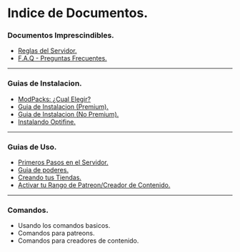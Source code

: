 # Indice de Documentos.

### Documentos Imprescindibles.
* [Reglas del Servidor.](https://github.com/rudahee/SE-Guides/blob/main/Documentos%20Imprescindibles/Reglas.md)
* [F.A.Q - Preguntas Frecuentes.](https://github.com/rudahee/SE-Guides/blob/main/Documentos%20Imprescindibles/FAQ.md)

---

### Guias de Instalacion.
* [ModPacks: ¿Cual Elegir?](https://github.com/rudahee/SE-Guides/blob/main/Guias%20de%20Instalacion/modpacks.md)
* [Guia de Instalacion (Premium).](https://github.com/rudahee/SE-Guides/blob/main/Guias%20de%20Instalacion/instalacion-premium.md)
* [Guia de Instalacion (No Premium).](https://github.com/rudahee/SE-Guides/blob/main/Guias%20de%20Instalacion/instalacion-no-premium.md)
* [Instalando Optifine.](https://github.com/rudahee/SE-Guides/blob/main/Guias%20de%20Instalacion/optifine.md)

--- 

### Guias de Uso.
* [Primeros Pasos en el Servidor.](https://github.com/rudahee/SE-Guides/blob/main/Guia%20de%20Uso/primeros-pasos.md)
* [Guia de poderes.](https://github.com/rudahee/SE-Guides/blob/main/Guia%20de%20Uso/guia-poderes.md)
* [Creando tus Tiendas.](https://github.com/rudahee/SE-Guides/blob/main/Guia%20de%20Uso/Tiendas.md)
* [Activar tu Rango de Patreon/Creador de Contenido.](https://github.com/rudahee/SE-Guides/blob/main/Documentos%20Imprescindibles/FAQ.md)

---

### Comandos.
* Usando los comandos basicos.
* Comandos para patreons.
* Comandos para creadores de contenido.

